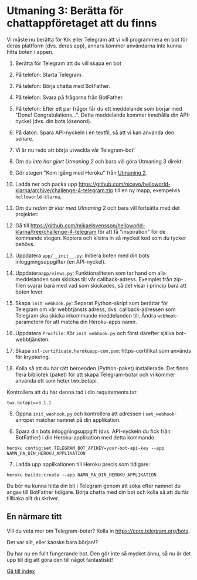 # Utmaning 3: Berätta för chattappföretaget att du finns

Vi måste nu berätta för Kik eller Telegram att vi vill programmera en bot för deras plattform (dvs. deras app), annars kommer användarna inte kunna hitta boten i appen.

1. Berätta för Telegram att du vill skapa en bot

  1. På telefon: Starta Telegram.
  2. På telefon: Börja chatta med BotFather.
  3. På telefon: Svara på frågorna från BotFather.
  4. På telefon: Efter ett par frågor får du ett meddelande som börjar med "Done! Congratulations...". Detta meddelande kommer innehålla din API-nyckel (dvs. din bots lösenord).
  5. På daton: Spara API-nyckeln i en textfil, så att vi kan använda den senare.
  6. Vi är nu redo att börja utveckla vår Telegram-bot!

2. Om du _inte har gjort Utmaning 2_ och bara vill göra Utmaning 3 direkt:

  1. Gör stegen "Kom igång med Heroku" från [Utmaning 2](./challenge-heroku.sv.md).

  2. Ladda ner och packa upp <https://github.com/nicevo/helloworld-klarna/archive/challenge-4-telegram.zip> till en ny mapp, exempelvis `helloworld-klarna`.

3. Om du _redan är klar med Utmaning 2_ och bara vill fortsätta med det projektet:

  1. Gå till <https://github.com/mikaelsvensson/helloworld-klarna/tree/challenge-4-telegram> för att få "inspiration" för de kommande stegen. Kopiera och klistra in så mycket kod som du tycker behövs.

  2. Uppdatera `app/__init__.py`: Initiera boten med din bots inloggningsuppgifter (en API-nyckel).

  3. Uppdatera`app/views.py`: Funktionaliteten som tar hand om alla meddelanden som skickas till vår callback-adress. Exemplet från zip-filen svarar bara med vad som skickades, så det visar i princip bara att boten lever.

  4. Skapa `init_webhook.py`: Separat Python-skript som berättar för Telegram om vår webbtjänsts adress, dvs. callback-adressen som Telegram ska skicka inkommande meddelanden till. Ändra `webhook`-parametern för att matcha din Heroku-apps namn.

  5. Uppdatera `Procfile`: Kör `init_webhook.py` och först därefter själva bot-webbtjänsten.

  6. Skapa `ssl-certificate.herokuapp-com.pem`: https-certifikat som används för kryptering.

4. Kolla så att du har rätt beroenden (Python-paket) installerade. Det finns flera bibliotek (paket) för att skapa Telegram-botar och vi kommer använda ett som heter twx.botapi.

  Kontrollera att du har denna rad i din requirements.txt:

  ```
  twx.botapi==3.1.1
  ```

5. Öppna `init_webhook.py` och kontrollera att adressen i `set_webhook`-anropet matchar namnet på din applikation.

6. Spara din bots inloggningsuppgift (dvs. API-nyckeln du fick från BotFather) i din Heroku-applikation med detta kommando:

  ```
  heroku config:set TELEGRAM_BOT_APIKEY=your-bot-api-key --app NAMN_PA_DIN_HEROKU_APPLIKATION
  ```

7. Ladda upp applikationen till Heroku precis som tidigare:

  ```
  heroku builds:create --app NAMN_PA_DIN_HEROKU_APPLIKATION
  ```

Du bör nu kunna hitta din bit i Telegram genom att söka efter namnet du angav till BotFather tidigare. Börja chatta med din bot och kolla så att du får tillbaka allt du skriver. ​

## En närmare titt

Vill du veta mer om Telegram-botar? Kolla in <https://core.telegram.org/bots>.

Det var allt, eller kanske bara början!?

Du har nu en fullt fungerande bot. Den gör inte så mycket ännu, så nu är det upp till dig att göra den till något fantastiskt!

[Gå till index](./index.sv.md)

